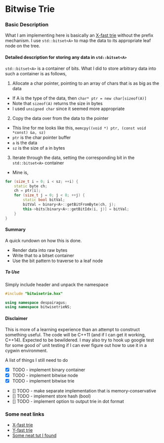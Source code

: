 # Bitwise Trie

### Basic Description

What I am implementing here is basically an [X-fast trie](https://en.wikipedia.org/wiki/X-fast_trie) without the prefix mechanism. I use `std::bitset<A>` to map the data to its appropriate leaf node on the tree.

#### Detailed description for storing any data in `std::bitset<A>`

`std::bitset<A>` is a container of bits. What I did to store arbitrary data into such a container is as follows,
1. Allocate a char pointer, pointing to an array of chars that is as big as the data
 * If A is the type of the data, then `char* ptr = new char[sizeof(A)]`
 * Note that `sizeof(A)` returns the size in bytes
 * I used `unsigned char` since it seemed more appropriate

2. Copy the data over from the data to the pointer
 * This line for me looks like this, `memcpy((void *) ptr, (const void *const) &a, sz)`
 * `ptr` is the char pointer buffer
 * `a` is the data
 * `sz` is the size of a in bytes

3. Iterate through the data, setting the corresponding bit in the `std::bitset<A>` container
 * Mine is,
```c++
for (size_t i = 0; i < sz; ++i) {
    static byte ch;
    ch = ptr[i];
    for (size_t j = 0; j < 8; ++j) {
        static bool bitVal;
        bitVal = binary<A>::getBitFromByte(ch, j);
        this->bits[binary<A>::getBitIdx(i, j)] = bitVal;
    }
}
```

#### Summary
A quick rundown on how this is done.

 * Render data into raw bytes
 * Write that to a bitset container
 * Use the bit pattern to traverse to a leaf node

##### To Use
 Simply include header and unpack the namespace
```c++
#include "bitwisetrie.hxx"

using namespace despairagus;
using namespace bitwisetrieNS;
```

 #### Disclaimer
 This is more of a learning experience than an attempt to construct something useful. The code will be C++11 \(and if I can get it working, C++14\). Expected to be bewildered. I may also try to hook up google test for some good ol' unit testing if I can ever figure out how to use it in a cygwin environment.

A list of things I still need to do

 - [x] TODO - implement binary container
 - [x] TODO - implement bitwise node
 - [x] TODO - implement bitwise trie
 - [] TODO - make separate implementation that is memory-conservative
 - [] TODO - implement store hash (bool)
 - [] TODO - implement option to output trie in dot format

### Some neat links

 * [X-fast trie](https://en.wikipedia.org/wiki/X-fast_trie)
 * [Y-fast trie](https://en.wikipedia.org/wiki/Y-fast_trie)
 * [Some neat tut I found](http://www.mathcs.emory.edu/~cheung/Courses/323/Syllabus/Text/trie01.html)
